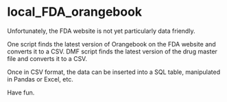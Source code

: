 local_FDA_orangebook
====================
Unfortunately, the FDA website is not yet particularly data friendly.

One script finds the latest version of Orangebook on the FDA website and converts it to a CSV.
DMF script finds the latest version of the drug master file and converts it to a CSV.

Once in CSV format, the data can be inserted into a SQL table, manipulated in Pandas or Excel, etc.

Have fun.
